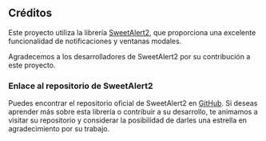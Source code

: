 

## Créditos

Este proyecto utiliza la librería [SweetAlert2](https://sweetalert2.github.io/), que proporciona una excelente funcionalidad de notificaciones y ventanas modales.

Agradecemos a los desarrolladores de SweetAlert2 por su contribución a este proyecto.

### Enlace al repositorio de SweetAlert2

Puedes encontrar el repositorio oficial de SweetAlert2 en [GitHub](https://github.com/sweetalert2/sweetalert2). Si deseas aprender más sobre esta librería o contribuir a su desarrollo, te animamos a visitar su repositorio y considerar la posibilidad de darles una estrella en agradecimiento por su trabajo.